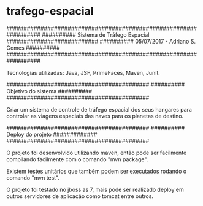 # trafego-espacial
##################################################################
########## Sistema de Tráfego Espacial ###########################
########## 05/07/2017 - Adriano S. Gomes 				##########
##################################################################

Tecnologias utilizadas: Java, JSF, PrimeFaces, Maven, Junit.

##########################################
########## Objetivo do sistema	##########
##########################################

Criar um sistema de controle de tráfego espacial dos seus hangares 
para controlar as viagens espaciais das naves para os planetas de 
destino.

##########################################
########## Deploy do projeto #############
##########################################

O projeto foi desenvolvido utilizando maven,
então pode ser facilmente compilando facilmente com o comando 
"mvn package".

Existem testes unitários que também podem ser
executados rodando o comando "mvn test".

O projeto foi testado no jboss as 7, mais pode ser realizado deploy
em outros servidores de aplicação como tomcat entre outros.
